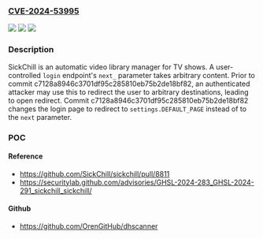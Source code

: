 ### [CVE-2024-53995](https://cve.mitre.org/cgi-bin/cvename.cgi?name=CVE-2024-53995)
![](https://img.shields.io/static/v1?label=Product&message=sickchill&color=blue)
![](https://img.shields.io/static/v1?label=Version&message=%3D%20%3C%3D%202024.3.1%20&color=brighgreen)
![](https://img.shields.io/static/v1?label=Vulnerability&message=CWE-601%3A%20URL%20Redirection%20to%20Untrusted%20Site%20('Open%20Redirect')&color=brighgreen)

### Description

SickChill is an automatic video library manager for TV shows. A user-controlled `login` endpoint's `next_` parameter takes arbitrary content. Prior to commit c7128a8946c3701df95c285810eb75b2de18bf82, an authenticated attacker may use this to redirect the user to arbitrary destinations, leading to open redirect. Commit c7128a8946c3701df95c285810eb75b2de18bf82 changes the login page to redirect to `settings.DEFAULT_PAGE` instead of to the `next` parameter.

### POC

#### Reference
- https://github.com/SickChill/sickchill/pull/8811
- https://securitylab.github.com/advisories/GHSL-2024-283_GHSL-2024-291_sickchill_sickchill/

#### Github
- https://github.com/OrenGitHub/dhscanner

